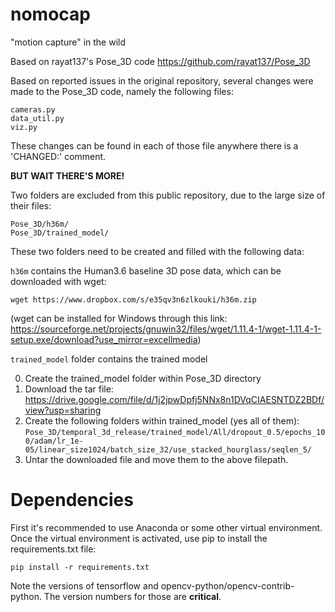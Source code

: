 # nomocap
 "motion capture" in the wild

Based on rayat137's Pose_3D code https://github.com/rayat137/Pose_3D

Based on reported issues in the original repository, several changes were made to the Pose_3D code, namely the following files:

```
cameras.py
data_util.py
viz.py
```

These changes can be found in each of those file anywhere there is a 'CHANGED:' comment.

**BUT WAIT THERE'S MORE!**

Two folders are excluded from this public repository, due to the large size of their files:
```
Pose_3D/h36m/
Pose_3D/trained_model/
```
These two folders need to be created and filled with the following data:

`h36m` contains the Human3.6 baseline 3D pose data, which can be downloaded with wget:
```
wget https://www.dropbox.com/s/e35qv3n6zlkouki/h36m.zip
```
(wget can be installed for Windows through this link: https://sourceforge.net/projects/gnuwin32/files/wget/1.11.4-1/wget-1.11.4-1-setup.exe/download?use_mirror=excellmedia)

`trained_model` folder contains the trained model

 0. Create the trained_model folder within Pose_3D directory
 1. Download the tar file: https://drive.google.com/file/d/1j2jpwDpfj5NNx8n1DVqCIAESNTDZ2BDf/view?usp=sharing
 2. Create the following folders within trained_model (yes all of them): `Pose_3D/temporal_3d_release/trained_model/All/dropout_0.5/epochs_100/adam/lr_1e-05/linear_size1024/batch_size_32/use_stacked_hourglass/seqlen_5/`
 3. Untar the downloaded file and move them to the above filepath.

# Dependencies

First it's recommended to use Anaconda or some other virtual environment. Once the virtual environment is activated, use pip to install the requirements.txt file:
```
pip install -r requirements.txt
```

Note the versions of tensorflow and opencv-python/opencv-contrib-python. The version numbers for those are **critical**.

